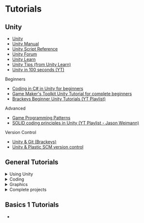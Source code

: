 
# Tutorials

## Unity

- [Unity](https://unity3d.com)
- [Unity Manual](https://docs.unity3d.com/Manual/index.html)
- [Unity Script Reference](https://docs.unity3d.com/ScriptReference/index.html)
- [Unity Forum](https://forum.unity.com)
- [Unity Learn](https://learn.unity.com)
- [Unity Tips (from Unity Learn)](https://learn.unity.com/tutorial/unity-tips)
- [Unity in 100 seconds (YT)](https://www.youtube.com/watch?v=iqlH4okiQqg)

Beginners
- [Coding in C# in Unity for beginners](https://unity.com/how-to/learning-c-sharp-unity-beginners)
- [Game Maker's Toolkit Unity Tutorial for complete beginners](https://www.youtube.com/watch?v=XtQMytORBmM)
- [Brackeys Beginner Unity Tutorials (YT Playlist)](https://www.youtube.com/playlist?list=PLPV2KyIb3jR5QFsefuO2RlAgWEz6EvVi6)

Advanced
- [Game Programming Patterns](https://gameprogrammingpatterns.com)
- [SOLID coding principles in Unity (YT Playlist - Jason Weimann)](https://www.youtube.com/watch?v=Eyr7_l5NMds&list=PLB5_EOMkLx_WjcjrsGUXq9wpTib3NCuqg&pp=iAQB)

Version Control
- [Unity & Git (Brackeys)](https://youtu.be/qpXxcvS-g3g)
- [Unity & Plastic SCM version control](https://www.youtube.com/watch?v=lOES0_6Hf6w&list=PL29P1RRr5_NzEhAustJCTwdahs60JvcMm&ab_channel=plasticscm)


## General Tutorials
<details>
<summary> Using Unity </summary>

- [Unity Learn](https://learn.unity.com)
- [Instagram Unity Tips (@unitymedved)](https://www.instagram.com/unitymedved/)

</details>

<details>
<summary> Coding </summary>

### Recommended Youtube channels
- [Jason Weimann (Unity3DCollege)](https://www.youtube.com/channel/UCX_b3NNQN5bzExm-22-NVVg)
- [Brackeys (old channel, good basics)](https://www.youtube.com/@Brackeys/videos)
- [Blackthornprod (2D games)](https://www.youtube.com/watch?v=QGDeafTx5ug&list=PLBIb_auVtBwBotxgdQXn2smO0Fvqqea4-&ab_channel=Blackthornprod)
- [Samyam](https://www.youtube.com/@samyam)
- [Lost Relic Games](https://www.youtube.com/@LostRelicGames/)
- [Jonas Tyroller](https://www.youtube.com/@JonasTyroller)
- [CodeMonkey](https://www.youtube.com/@CodeMonkeyUnity)
- [Mix And Jam](https://www.youtube.com/@mixandjam)
- [Thomas Brush](https://www.youtube.com/@thomasbrush)
- [Sebastian Lague](https://www.youtube.com/@SebastianLague)
</details>

<details>
<summary> Graphics </summary>

- [Unity Manual graphics](https://docs.unity3d.com/Manual/Graphics.html)
- [Unity Learn Graphics & VFX](https://learn.unity.com/search?k=%5B%22tag%3A5d351f0b7fbf7d006af48182%22%5D)
</details>

<details>
<summary> Complete projects </summary>

- [Brackeys full project tutorial](https://youtube.com/playlist?list=PLPV2KyIb3jR5QFsefuO2RlAgWEz6EvVi6)
- [Jason Weimann full project tutorial](https://www.youtube.com/watch?v=OR0e-1UBEOU)
- [Nodulus (Github)](https://github.com/Hyperparticle/nodulus)
</details>

## Basics 1 Tutorials
- 
